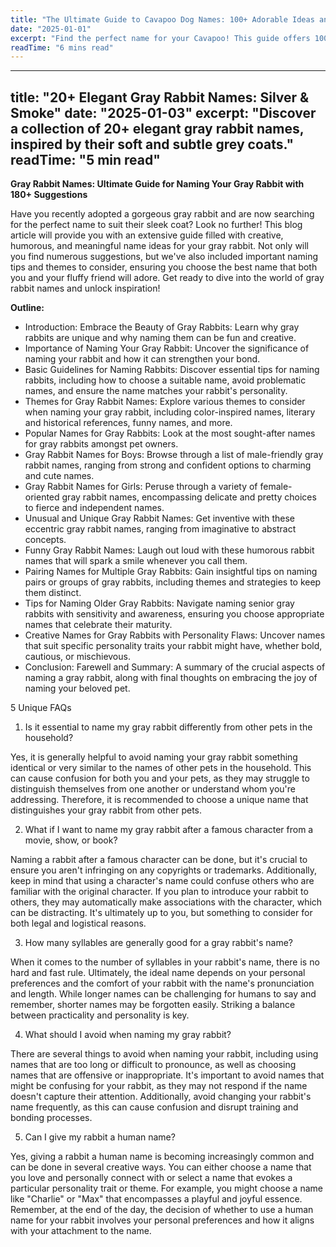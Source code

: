 ```yaml
---
title: "The Ultimate Guide to Cavapoo Dog Names: 100+ Adorable Ideas and Tips"
date: "2025-01-01"
excerpt: "Find the perfect name for your Cavapoo! This guide offers 100+ adorable name ideas, tips for choosing, and inspiration to help you find the ideal match for your furry friend."
readTime: "6 mins read"
---
```


---
title: "20+ Elegant Gray Rabbit Names: Silver & Smoke"
date: "2025-01-03"
excerpt: "Discover a collection of 20+ elegant gray rabbit names, inspired by their soft and subtle grey coats."
readTime: "5 min read"
---

**Gray Rabbit Names: Ultimate Guide for Naming Your Gray Rabbit with 180+ Suggestions**

Have you recently adopted a gorgeous gray rabbit and are now searching for the perfect name to suit their sleek coat? Look no further! This blog article will provide you with an extensive guide filled with creative, humorous, and meaningful name ideas for your gray rabbit. Not only will you find numerous suggestions, but we've also included important naming tips and themes to consider, ensuring you choose the best name that both you and your fluffy friend will adore. Get ready to dive into the world of gray rabbit names and unlock inspiration!

**Outline:**

- Introduction: Embrace the Beauty of Gray Rabbits: Learn why gray rabbits are unique and why naming them can be fun and creative.
- Importance of Naming Your Gray Rabbit: Uncover the significance of naming your rabbit and how it can strengthen your bond.
- Basic Guidelines for Naming Rabbits: Discover essential tips for naming rabbits, including how to choose a suitable name, avoid problematic names, and ensure the name matches your rabbit's personality.
- Themes for Gray Rabbit Names: Explore various themes to consider when naming your gray rabbit, including color-inspired names, literary and historical references, funny names, and more.
- Popular Names for Gray Rabbits: Look at the most sought-after names for gray rabbits amongst pet owners.
- Gray Rabbit Names for Boys: Browse through a list of male-friendly gray rabbit names, ranging from strong and confident options to charming and cute names.
- Gray Rabbit Names for Girls: Peruse through a variety of female-oriented gray rabbit names, encompassing delicate and pretty choices to fierce and independent names.
- Unusual and Unique Gray Rabbit Names: Get inventive with these eccentric gray rabbit names, ranging from imaginative to abstract concepts.
- Funny Gray Rabbit Names: Laugh out loud with these humorous rabbit names that will spark a smile whenever you call them.
- Pairing Names for Multiple Gray Rabbits: Gain insightful tips on naming pairs or groups of gray rabbits, including themes and strategies to keep them distinct.
- Tips for Naming Older Gray Rabbits: Navigate naming senior gray rabbits with sensitivity and awareness, ensuring you choose appropriate names that celebrate their maturity.
- Creative Names for Gray Rabbits with Personality Flaws: Uncover names that suit specific personality traits your rabbit might have, whether bold, cautious, or mischievous.
- Conclusion: Farewell and Summary: A summary of the crucial aspects of naming a gray rabbit, along with final thoughts on embracing the joy of naming your beloved pet. 

5 Unique FAQs 

1. Is it essential to name my gray rabbit differently from other pets in the household? 

Yes, it is generally helpful to avoid naming your gray rabbit something identical or very similar to the names of other pets in the household. This can cause confusion for both you and your pets, as they may struggle to distinguish themselves from one another or understand whom you're addressing. Therefore, it is recommended to choose a unique name that distinguishes your gray rabbit from other pets. 

2. What if I want to name my gray rabbit after a famous character from a movie, show, or book? 

Naming a rabbit after a famous character can be done, but it's crucial to ensure you aren't infringing on any copyrights or trademarks. Additionally, keep in mind that using a character's name could confuse others who are familiar with the original character. If you plan to introduce your rabbit to others, they may automatically make associations with the character, which can be distracting. It's ultimately up to you, but something to consider for both legal and logistical reasons. 

3. How many syllables are generally good for a gray rabbit's name? 

When it comes to the number of syllables in your rabbit's name, there is no hard and fast rule. Ultimately, the ideal name depends on your personal preferences and the comfort of your rabbit with the name's pronunciation and length. While longer names can be challenging for humans to say and remember, shorter names may be forgotten easily. Striking a balance between practicality and personality is key. 

4. What should I avoid when naming my gray rabbit? 

There are several things to avoid when naming your rabbit, including using names that are too long or difficult to pronounce, as well as choosing names that are offensive or inappropriate. It's important to avoid names that might be confusing for your rabbit, as they may not respond if the name doesn't capture their attention. Additionally, avoid changing your rabbit's name frequently, as this can cause confusion and disrupt training and bonding processes. 

5. Can I give my rabbit a human name? 

Yes, giving a rabbit a human name is becoming increasingly common and can be done in several creative ways. You can either choose a name that you love and personally connect with or select a name that evokes a particular personality trait or theme. For example, you might choose a name like "Charlie" or "Max" that encompasses a playful and joyful essence. Remember, at the end of the day, the decision of whether to use a human name for your rabbit involves your personal preferences and how it aligns with your attachment to the name.